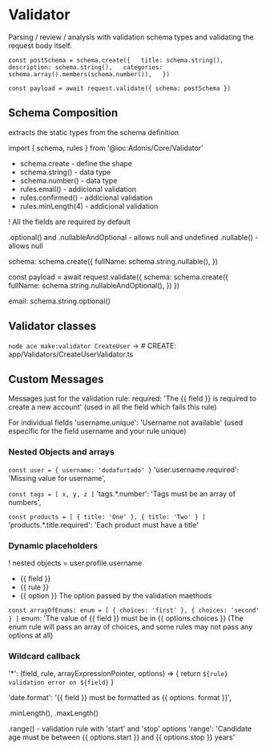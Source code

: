 # Validator 
Parsing / review / analysis with validation schema types and validating the request body itself.

`const postSchema = schema.create({  
  title: schema.string(),  
  description: schema.string(),  
  categories: schema.array().members(schema.number()),  
})`

`const payload = await request.validate({ schema: postSchema })`

## Schema Composition 

extracts the static types from the schema definition

import { schema, rules } from '@ioc:Adonis/Core/Validator'

- schema.create - define the shape
- schema.string() - data type
- schema.number() - data type
- rules.email() - addicional validation
- rules.confirmed() - addicional validation
- rules.minLength(4) - addicional validation

! All the fields are required by default 

.optional() and .nullableAndOptional - allows null and undefined
.nullable() - allows null

schema: schema.create({
  fullName: schema.string.nullable(),
})

const payload =  await request.validate({
  schema: schema.create({
    fullName: schema.string.nullableAndOptional(),
  })
})

email: schema.string.optional()

## Validator classes 

`node ace make:validator CreateUser`
-> # CREATE: app/Validators/CreateUserValidator.ts

## Custom Messages

Messages just for the validation rule:
required: 'The {{ field }} is required to create a new account'
(used in all the field which fails this rule)

For individual fields 
'username.unique': 'Username not available'
(used especific for the field username and your rule unique)

### Nested Objects and arrays
`const user = {
  username: 'dudafurtado'
}`
'user.username.required': 'Missing value for username',

`const tags = [ x, y, z ]`
'tags.*.number': 'Tags must be an array of numbers',

`const products = [
  {
    title: 'One'
  },
  {
    title: 'Two'
  }
]`
'products.*.title.required': 'Each product must have a title'

### Dynamic placeholders

! nested objects = user.profile.username

- {{ field }}
- {{ rule }}
- {{ option }}
The option passed by the validation maethods

`const arrayOfEnums: enum = [
  {
    choices: 'first'
  },
  {
    choices: 'second'
  }
]`
enum: 'The value of {{ field }} must be in {{ options.choices }}
(The enum rule will pass an array of choices, and some rules may not pass any options at all)

### Wildcard callback

'*': (field, rule, arrayExpressionPointer, options) => {
  return `${rule} validation error on ${field}`
}

'date.format': '{{ field }} must be formatted as {{ options. format }}',

.minLength(), .maxLength()

.range() - validation rule with 'start' and 'stop' options
'range': 'Candidate age must be between {{ options.start }} and {{ options.stop }} years'